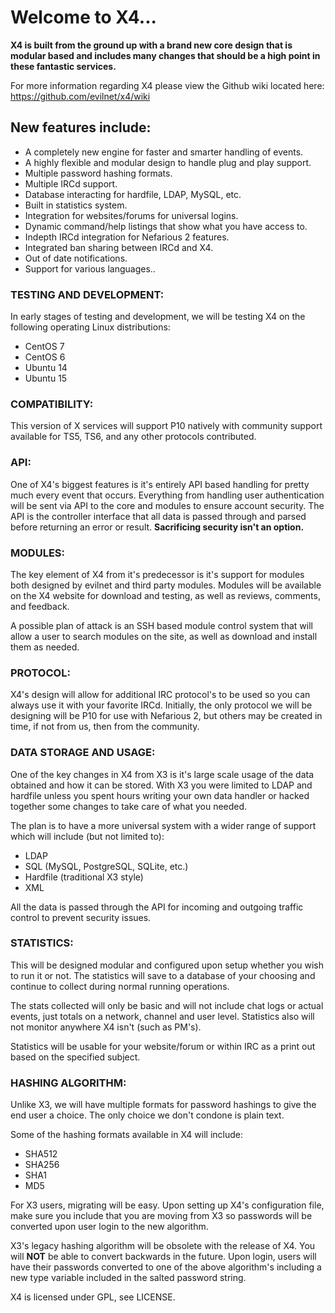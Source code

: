 #  Welcome to X4...
**X4 is built from the ground up with a brand new core design that is modular based and includes many changes that should be a high point in these fantastic services.**

For more information regarding X4 please view the Github wiki located here: https://github.com/evilnet/x4/wiki


## New features include:
   - A completely new engine for faster and smarter handling of events.
   - A highly flexible and modular design to handle plug and play support.
   - Multiple password hashing formats.
   - Multiple IRCd support.
   - Database interacting for hardfile, LDAP, MySQL, etc.
   - Built in statistics system.
   - Integration for websites/forums for universal logins.
   - Dynamic command/help listings that show what you have access to.
   - Indepth IRCd integration for Nefarious 2 features.
   - Integrated ban sharing between IRCd and X4.
   - Out of date notifications.
   - Support for various languages..


### TESTING AND DEVELOPMENT:
In early stages of testing and development, we will be testing X4 on the following operating Linux distributions:

  - CentOS 7
  - CentOS 6
  - Ubuntu 14
  - Ubuntu 15


### COMPATIBILITY:
This version of X services will support P10 natively with community support available for TS5, TS6, and any other protocols contributed.


### API:
One of X4's biggest features is it's entirely API based handling for pretty much every event that occurs. Everything from handling user authentication will be sent via API to the core and modules to ensure account security. The API is the controller interface that all data is passed through and parsed before returning an error or result. **Sacrificing security isn't an option.**


### MODULES:
The key element of X4 from it's predecessor is it's support for modules both designed by evilnet and third party modules. Modules will be available on the X4 website for download and testing, as well as reviews, comments, and feedback.

A possible plan of attack is an SSH based module control system that will allow a user to search modules on the site, as well as download and install them as needed.


### PROTOCOL:
X4's design will allow for additional IRC protocol's to be used so you can always use it with your favorite IRCd. Initially, the only protocol we will be designing will be P10 for use with Nefarious 2, but others may be created in time, if not from us, then from the community.


### DATA STORAGE AND USAGE:
One of the key changes in X4 from X3 is it's large scale usage of the data obtained and how it can be stored. With X3 you were limited to LDAP and hardfile unless you spent hours writing your own data handler or hacked together some changes to take care of what you needed.

The plan is to have a more universal system with a wider range of support which will include (but not limited to):
 
   - LDAP
   - SQL (MySQL, PostgreSQL, SQLite, etc.)
   - Hardfile (traditional X3 style)
   - XML

   
All the data is passed through the API for incoming and outgoing traffic control to prevent security issues.


### STATISTICS:
This will be designed modular and configured upon setup whether you wish to run it or not. The statistics will save to a database of your choosing and continue to collect during normal running operations.

The stats collected will only be basic and will not include chat logs or actual events, just totals on a network, channel and user level. Statistics also will not monitor anywhere X4 isn't (such as PM's).

Statistics will be usable for your website/forum or within IRC as a print out based on the specified subject.


### HASHING ALGORITHM:
Unlike X3, we will have multiple formats for password hashings to give the end user a choice. The only choice we don't condone is plain text.

Some of the hashing formats available in X4 will include:
 
   - SHA512          
   - SHA256
   - SHA1
   - MD5


For X3 users, migrating will be easy. Upon setting up X4's configuration file, make sure you include that you are moving from X3 so passwords will be converted upon user login to the new algorithm.

X3's legacy hashing algorithm will be obsolete with the release of X4. You will **NOT** be able to convert backwards in the future. Upon login, users will have their passwords converted to one of the above algorithm's including a new type variable included in the salted password string.

X4 is licensed under GPL, see LICENSE.
